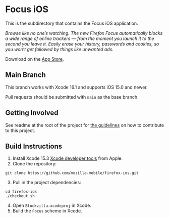 # Focus iOS

This is the subdirectory that contains the Focus iOS application.

_Browse like no one’s watching. The new Firefox Focus automatically blocks a wide range of online trackers — from the moment you launch it to the second you leave it. Easily erase your history, passwords and cookies, so you won’t get followed by things like unwanted ads._

Download on the [App Store](https://itunes.apple.com/app/id1055677337).

## Main Branch

This branch works with Xcode 16.1 and supports iOS 15.0 and newer.

Pull requests should be submitted with `main` as the base branch.

## Getting Involved

See readme at the root of the project for [the guidelines](https://github.com/mozilla-mobile/firefox-ios/blob/main/README.md) on how to contribute to this project.

## Build Instructions

1. Install Xcode 15.3 [Xcode developer tools](https://developer.apple.com/xcode/downloads/) from Apple.
2. Clone the repository:

  ```shell
  git clone https://github.com/mozilla-mobile/firefox-ios.git
  ```

3. Pull in the project dependencies:

  ```shell
  cd firefox-ios
  ./checkout.sh
  ```

4. Open `Blockzilla.xcodeproj` in Xcode.
5. Build the `Focus` scheme in Xcode.
